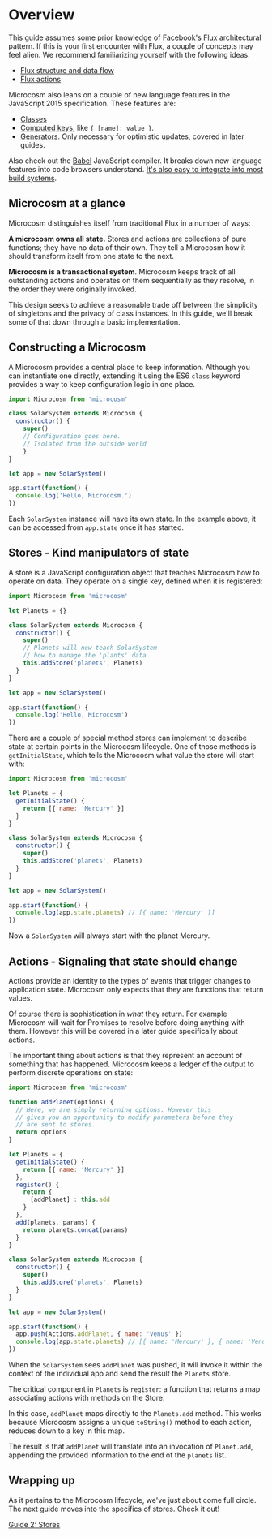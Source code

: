 # Overview

This guide assumes some prior knowledge of [Facebook's Flux](http://facebook.github.io/flux/docs/overview.html#content) architectural pattern. If this is your first encounter with Flux, a couple of concepts may feel alien. We recommend familiarizing yourself with the following ideas:

- [Flux structure and data flow](http://facebook.github.io/flux/docs/overview.html#structure-and-data-flow)
- [Flux actions](http://facebook.github.io/flux/docs/overview.html#actions)

Microcosm also leans on a couple of new language features in the JavaScript 2015 specification. These features are:

- [Classes](http://babeljs.io/docs/learn-es2015/#classes)
- [Computed keys](http://babeljs.io/docs/learn-es2015/#enhanced-object-literals), like `{ [name]: value }`.
- [Generators](http://babeljs.io/docs/learn-es2015/#generators). Only necessary for optimistic updates, covered in later guides.

Also check out the [Babel](http://babeljs.io/) JavaScript compiler. It breaks down new language features into code browsers understand. [It's also easy to integrate into most build systems](http://babeljs.io/docs/setup/).

## Microcosm at a glance

Microcosm distinguishes itself from traditional Flux in a number of ways:

**A microcosm owns all state.** Stores and actions are collections of pure functions; they have no data of their own. They tell a Microcosm how it should transform itself from one state to the next.

**Microcosm is a transactional system**. Microcosm keeps track of all outstanding actions and operates on them sequentially as they resolve, in the order they were originally invoked.

This design seeks to achieve a reasonable trade off between the simplicity of singletons and the privacy of class instances. In this guide, we'll break some of that down through a basic implementation.

## Constructing a Microcosm

A Microcosm provides a central place to keep information. Although you can instantiate one directly, extending it using the ES6 `class` keyword provides a way to keep configuration logic in one place.

```javascript
import Microcosm from 'microcosm'

class SolarSystem extends Microcosm {
  constructor() {
    super()
    // Configuration goes here.
    // Isolated from the outside world
	}
}

let app = new SolarSystem()

app.start(function() {
  console.log('Hello, Microcosm.')
})
```

Each `SolarSystem` instance will have its own state. In the example above, it can be accessed from `app.state` once it has started.

## Stores - Kind manipulators of state

A store is a JavaScript configuration object that teaches Microcosm how to operate on data. They operate on a single key, defined when it is registered:

```javascript
import Microcosm from 'microcosm'

let Planets = {}

class SolarSystem extends Microcosm {
  constructor() {
    super()
    // Planets will now teach SolarSystem
    // how to manage the 'plants' data
    this.addStore('planets', Planets)
  }
}

let app = new SolarSystem()

app.start(function() {
  console.log('Hello, Microcosm')
})
```

There are a couple of special method stores can implement to describe state at certain points in the Microcosm lifecycle. One of those methods is `getInitialState`, which tells the Microcosm what value the store will start with:

```javascript
import Microcosm from 'microcosm'

let Planets = {
  getInitialState() {
    return [{ name: 'Mercury' }]
  }
}

class SolarSystem extends Microcosm {
  constructor() {
    super()
    this.addStore('planets', Planets)
  }
}

let app = new SolarSystem()

app.start(function() {
  console.log(app.state.planets) // [{ name: 'Mercury' }]
})
```

Now a `SolarSystem` will always start with the planet Mercury.

## Actions - Signaling that state should change

Actions provide an identity to the types of events that trigger changes to application state. Microcosm only expects that they are functions that return values.

Of course there is sophistication in _what_ they return. For example Microcosm will wait for Promises to resolve before doing anything with them. However this will be covered in a later guide specifically about actions.

The important thing about actions is that they represent an account of something that has happened. Microcosm keeps a ledger of the output to perform discrete operations on state:

```javascript
import Microcosm from 'microcosm'

function addPlanet(options) {
  // Here, we are simply returning options. However this
  // gives you an opportunity to modify parameters before they
  // are sent to stores.
  return options
}

let Planets = {
  getInitialState() {
    return [{ name: 'Mercury' }]
  },
  register() {
    return {
      [addPlanet] : this.add
    }
  },
  add(planets, params) {
    return planets.concat(params)
  }
}

class SolarSystem extends Microcosm {
  constructor() {
    super()
    this.addStore('planets', Planets)
  }
}

let app = new SolarSystem()

app.start(function() {
  app.push(Actions.addPlanet, { name: 'Venus' })
  console.log(app.state.planets) // [{ name: 'Mercury' }, { name: 'Venus' }]
})
```

When the `SolarSystem` sees `addPlanet` was pushed, it will invoke it within the context of the individual app and send the result the `Planets` store.

The critical component in `Planets` is `register`: a function that returns a map associating actions with methods on the Store.

In this case, `addPlanet` maps directly to the `Planets.add` method. This works because Microcosm assigns a unique `toString()` method to each action, reduces down to a key in this map.

The result is that `addPlanet` will translate into an invocation of `Planet.add`, appending the provided information to the end of the `planets` list.

## Wrapping up

As it pertains to the Microcosm lifecycle, we've just about come full circle. The next guide moves into the specifics of stores. Check it out!

[Guide 2: Stores](./02-stores.md)
